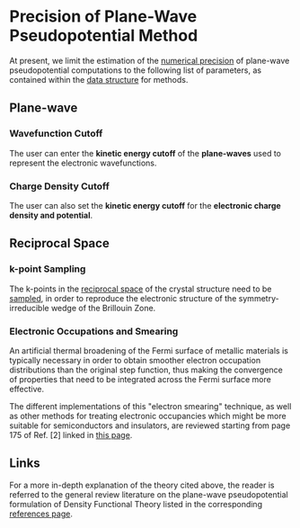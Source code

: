 # Precision of Plane-Wave Pseudopotential Method

At present, we limit the estimation of the [numerical precision](../../methods/precision.md) of plane-wave pseudopotential computations to the following list of parameters, as contained within the [data structure](../../methods/data.md) for methods.

## Plane-wave

### Wavefunction Cutoff

The user can enter the **kinetic energy cutoff** of the **plane-waves** used to represent the electronic wavefunctions. 

### Charge Density Cutoff

The user can also set the **kinetic energy cutoff** for the **electronic charge density and potential**. 

## Reciprocal Space

### k-point Sampling

The k-points in the [reciprocal space](../../models/auxiliary-concepts/reciprocal-space.md) of the crystal structure need to be [sampled](../../models/auxiliary-concepts/reciprocal-space/sampling.md), in order to reproduce the electronic structure of the symmetry-irreducible wedge of the Brillouin Zone.

### Electronic Occupations and Smearing

An artificial thermal broadening of the Fermi surface of metallic materials is typically necessary in order to obtain smoother electron occupation distributions than the original step function,  thus making the convergence of properties that need to be integrated across the Fermi surface more effective. 

The different implementations of this "electron smearing" technique, as well as other methods for treating electronic occupancies which might be more suitable for semiconductors and insulators, are reviewed starting from page 175 of Ref. [2] linked in [this page](../../software-directory/modeling/vasp/overview.md).


## Links

For a more in-depth explanation of the theory cited above, the reader is referred to the general review literature on the plane-wave pseudopotential formulation of Density Functional Theory listed in the corresponding [references page](../../models-directory/dft/references.md).
